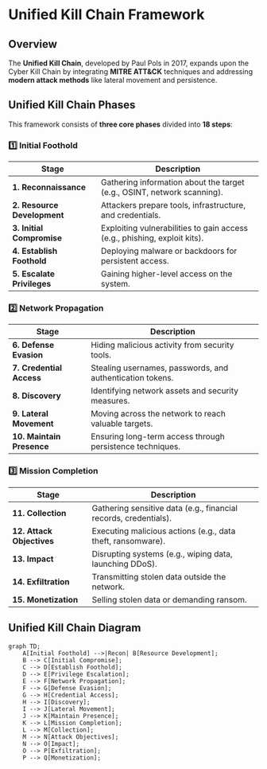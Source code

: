 # Unified Kill Chain Framework

## Overview
The **Unified Kill Chain**, developed by Paul Pols in 2017, expands upon the Cyber Kill Chain by integrating **MITRE ATT&CK** techniques and addressing **modern attack methods** like lateral movement and persistence.

## Unified Kill Chain Phases
This framework consists of **three core phases** divided into **18 steps**:

### 1️⃣ **Initial Foothold**
| Stage | Description |
|--------|------------|
| **1. Reconnaissance** | Gathering information about the target (e.g., OSINT, network scanning). |
| **2. Resource Development** | Attackers prepare tools, infrastructure, and credentials. |
| **3. Initial Compromise** | Exploiting vulnerabilities to gain access (e.g., phishing, exploit kits). |
| **4. Establish Foothold** | Deploying malware or backdoors for persistent access. |
| **5. Escalate Privileges** | Gaining higher-level access on the system. |

### 2️⃣ **Network Propagation**
| Stage | Description |
|--------|------------|
| **6. Defense Evasion** | Hiding malicious activity from security tools. |
| **7. Credential Access** | Stealing usernames, passwords, and authentication tokens. |
| **8. Discovery** | Identifying network assets and security measures. |
| **9. Lateral Movement** | Moving across the network to reach valuable targets. |
| **10. Maintain Presence** | Ensuring long-term access through persistence techniques. |

### 3️⃣ **Mission Completion**
| Stage | Description |
|--------|------------|
| **11. Collection** | Gathering sensitive data (e.g., financial records, credentials). |
| **12. Attack Objectives** | Executing malicious actions (e.g., data theft, ransomware). |
| **13. Impact** | Disrupting systems (e.g., wiping data, launching DDoS). |
| **14. Exfiltration** | Transmitting stolen data outside the network. |
| **15. Monetization** | Selling stolen data or demanding ransom. |

## Unified Kill Chain Diagram
```mermaid
graph TD;
    A[Initial Foothold] -->|Recon| B[Resource Development];
    B --> C[Initial Compromise];
    C --> D[Establish Foothold];
    D --> E[Privilege Escalation];
    E --> F[Network Propagation];
    F --> G[Defense Evasion];
    G --> H[Credential Access];
    H --> I[Discovery];
    I --> J[Lateral Movement];
    J --> K[Maintain Presence];
    K --> L[Mission Completion];
    L --> M[Collection];
    M --> N[Attack Objectives];
    N --> O[Impact];
    O --> P[Exfiltration];
    P --> Q[Monetization];
